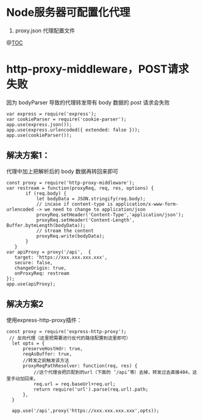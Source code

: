 # Node服务器可配置化代理

1. proxy.json 代理配置文件 

@[TOC](Node代理，http-proxy-middleware，POST请求失败)
# http-proxy-middleware，POST请求失败
因为 bodyParser 导致的代理转发带有 body 数据的 post 请求会失败

```
var express = require('express');
var cookieParser = require('cookie-parser');
app.use(express.json());
app.use(express.urlencoded({ extended: false }));
app.use(cookieParser());
```

## 解决方案1：
代理中加上把解析后的 body 数据再转回来即可
```
const proxy = require('http-proxy-middleware');
var restream = function(proxyReq, req, res, options) {
       if (req.body) {
           let bodyData = JSON.stringify(req.body);
           // incase if content-type is application/x-www-form-urlencoded -> we need to change to application/json
           proxyReq.setHeader('Content-Type','application/json');
           proxyReq.setHeader('Content-Length', Buffer.byteLength(bodyData));
           // stream the content
           proxyReq.write(bodyData);
       }
   }
var apiProxy = proxy('/api',  {
   target: 'https://xxx.xxx.xxx.xxx',
   secure: false,
   changeOrigin: true,
   onProxyReq: restream
});
app.use(apiProxy);
```
## 解决方案2
使用express-http-proxy插件：

```
const proxy = require('express-http-proxy');
 // 反向代理（这里把需要进行反代的路径配置到这里即可）
  let opts = {
      preserveHostHdr: true,
      reqAsBuffer: true,
      //转发之前触发该方法
      proxyReqPathResolver: function(req, res) {
          //这个代理会把匹配到的url（下面的 ‘/api’等）去掉，转发过去直接404，这里手动加回来，
          req.url = req.baseUrl+req.url;
          return require('url').parse(req.url).path;
      },
  }

  app.use('/api',proxy('https://xxx.xxx.xxx.xxx',opts));
 
 
```

